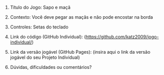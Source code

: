 1. Título do Jogo: Sapo e maçã

2. Contexto: Você deve pegar as maçãs e não pode encostar na borda

3. Controles: Setas do teclado

4. Link do código (GitHub Individual): (https://github.com/katz2009/jogo-individual/)

5. Link da versão jogável (GitHub Pages): (insira aqui o link da versão jogável do seu Projeto Individual)

6. Dúvidas, dificuldades ou comentários?
